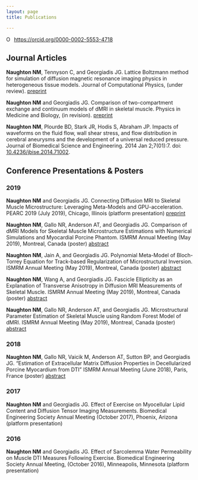 ```yaml
---
layout: page
title: Publications

---
```


<div itemscope itemtype="https://schema.org/Person"><a itemprop="sameAs" content="https://orcid.org/0000-0002-5553-4718" href="https://orcid.org/0000-0002-5553-4718" target="orcid.widget" rel="noopener noreferrer" style="vertical-align:top;"><img src="https://orcid.org/sites/default/files/images/orcid_16x16.png" style="width:1em;margin-right:.5em;" alt="ORCID iD icon">https://orcid.org/0000-0002-5553-4718</a></div>

## Journal Articles

**Naughton NM**, Tennyson C, and Georgiadis JG. Lattice Boltzmann method for simulation of diffusion magnetic resonance imaging physics in heterogeneous tissue models. Journal of Computational Physics, (under review). [preprint](/pages/pubs/2019_JCP_Naughton-preprint.pdf/)

**Naughton NM** and Georgiadis JG. Comparison of two-compartment exchange and continuum models of dMRI in skeletal muscle. Physics in Medicine and Biology, (in revision). [preprint](/pages/pubs/2019_PMB_Naughton-preprint.pdf/)

**Naughton NM**, Plourde BD, Stark JR, Hodis S, Abraham JP. Impacts of waveforms on the fluid flow, wall shear stress, and flow distribution in cerebral aneurysms and the development of a universal reduced pressure. Journal of Biomedical Science and Engineering. 2014 Jan 2;7(01):7. doi: [10.4236/jbise.2014.71002](https://www.scirp.org/journal/PaperInformation.aspx?PaperID=41615).  

## Conference Presentations & Posters

### 2019

**Naughton NM** and Georgiadis JG. Connecting Diffusion MRI to Skeletal Muscle Microstructure: Leveraging Meta-Models and GPU-acceleration. PEARC 2019 (July 2019), Chicago, Illinois (platform presentation) [preprint](/pages/pubs/2019_PEARC-submitted.pdf/)

**Naughton NM**, Gallo NR, Anderson AT, and Georgiadis JG. Comparison of dMRI Models for Skeletal Muscle Microstructure Estimations with Numerical Simulations and Myocardial Porcine Phantom. ISMRM Annual Meeting (May 2019), Montreal, Canada (poster) [abstract](/pages/pubs/2019_ISMRM_dMRI-model-comparison.pdf/)

**Naughton NM**, Jain A, and Georgiadis JG. Polynomial Meta-Model of Bloch-Torrey Equation for Track-based Regularization of Microstructural Inversion. ISMRM Annual Meeting (May 2019), Montreal, Canada (poster) [abstract](/pages/pubs/2019_ISMRM_polynomial-meta-model.pdf/)

**Naughton NM**, Wang A, and Georgiadis JG. Fascicle Ellipticity as an Explanation of Transverse Anisotropy in Diffusion MRI Measurements of Skeletal Muscle. ISMRM Annual Meeting (May 2019), Montreal, Canada (poster) [abstract](/pages/pubs/2019_ISMRM_fascicle-ellipticity.pdf/)

**Naughton NM**, Gallo NR, Anderson AT, and Georgiadis JG. Microstructural Parameter Estimation of Skeletal Muscle using Random Forest Model of dMRI. ISMRM Annual Meeting (May 2019), Montreal, Canada (poster) [abstract](/pages/pubs/2019_ISMRM_random-forest.pdf/)

### 2018

**Naughton NM**, Gallo NR, Vaicik M, Anderson AT, Sutton BP, and Georgiadis JG. “Estimation of Extracellular Matrix Diffusion Properties in Decellularized Porcine Myocardium from DTI” ISMRM Annual Meeting (June 2018), Paris, France (poster) [abstract](/pages/pubs/2018_ISMRM.pdf/)

### 2017 

**Naughton NM** and Georgiadis JG. Effect of Exercise on Myocellular Lipid Content and Diffusion Tensor Imaging Measurements. Biomedical Engineering Society Annual Meeting (October 2017), Phoenix, Arizona (platform presentation)

### 2016 

**Naughton NM** and Georgiadis JG. Effect of Sarcolemma Water Permeability on Muscle DTI Measures Following Exercise. Biomedical Engineering Society Annual Meeting, (October 2016), Minneapolis, Minnesota (platform presentation)

